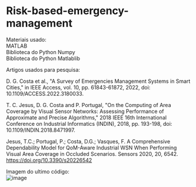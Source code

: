# Risk-based-emergency-management

Materiais usado:<br/>
MATLAB<br/>
Biblioteca do Python Numpy<br/>
Biblioteca do Python Matlablib<br/>

Artigos usados para pesquisa:

D. G. Costa et al., "A Survey of Emergencies Management Systems in Smart Cities," in IEEE Access, vol. 10, pp. 61843-61872, 2022, doi: 10.1109/ACCESS.2022.3180033.<br/>

T. C. Jesus, D. G. Costa and P. Portugal, "On the Computing of Area Coverage by Visual Sensor Networks: Assessing Performance of Approximate and Precise Algorithms," 2018 IEEE 16th International Conference on Industrial Informatics (INDIN), 2018, pp. 193-198, doi: 10.1109/INDIN.2018.8471997.<br/>

Jesus, T.C.; Portugal, P.; Costa, D.G.; Vasques, F. A Comprehensive Dependability Model for QoM-Aware Industrial WSN When Performing Visual Area Coverage in Occluded Scenarios. Sensors 2020, 20, 6542. https://doi.org/10.3390/s20226542<br/>

Imagem do ultimo código: <br/>
![image](https://user-images.githubusercontent.com/90158519/196164931-9b7c25d5-d21f-4999-bb25-7c08db139f3b.png)
